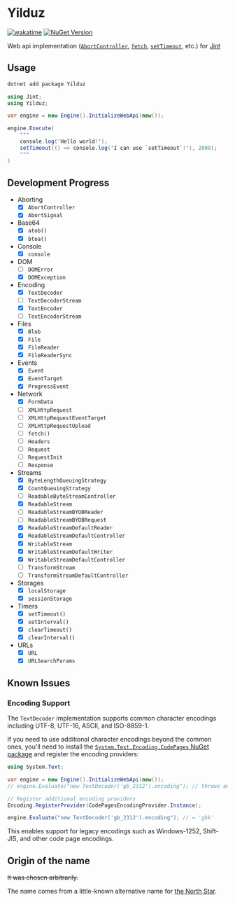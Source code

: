 # Yilduz

[![wakatime](https://wakatime.com/badge/github/Zaitonn/Yilduz.svg)](https://wakatime.com/badge/github/Zaitonn/Yilduz)
[![NuGet Version](https://img.shields.io/nuget/v/Yilduz)](https://www.nuget.org/packages/Yilduz)

Web api implementation ([`AbortController`](https://developer.mozilla.org/en-US/docs/Web/API/AbortController), [`fetch`](https://developer.mozilla.org/en-US/docs/Web/API/Window/fetch), [`setTimeout`](https://developer.mozilla.org/en-US/docs/Web/API/Window/setTimeout), etc.) for [Jint](https://github.com/sebastienros/jint)

## Usage

```sh
dotnet add package Yilduz
```

```cs
using Jint;
using Yilduz;

var engine = new Engine().InitializeWebApi(new());

engine.Execute(
    """
    console.log('Hello world!');
    setTimeout(() => console.log('I can use `setTimeout`!'), 2000);
    """
)
```

## Development Progress

- Aborting
  - [x] `AbortController`
  - [x] `AbortSignal`
- Base64
  - [x] `atob()`
  - [x] `btoa()`
- Console
  - [x] `console`
- DOM
  - [ ] `DOMError`
  - [x] `DOMException`
- Encoding
  - [x] `TextDecoder`
  - [ ] `TextDecoderStream`
  - [x] `TextEncoder`
  - [ ] `TextEncoderStream`
- Files
  - [x] `Blob`
  - [x] `File`
  - [x] `FileReader`
  - [x] `FileReaderSync`
- Events
  - [x] `Event`
  - [x] `EventTarget`
  - [x] `ProgressEvent`
- Network
  - [x] `FormData`
  - [ ] `XMLHttpRequest`
  - [ ] `XMLHttpRequestEventTarget`
  - [ ] `XMLHttpRequestUpload`
  - [ ] `fetch()`
  - [ ] `Headers`
  - [ ] `Request`
  - [ ] `RequestInit`
  - [ ] `Response`
- Streams
  - [x] `ByteLengthQueuingStrategy`
  - [x] `CountQueuingStrategy`
  - [ ] `ReadableByteStreamController`
  - [x] `ReadableStream`
  - [ ] `ReadableStreamBYOBReader`
  - [ ] `ReadableStreamBYOBRequest`
  - [x] `ReadableStreamDefaultReader`
  - [x] `ReadableStreamDefaultController`
  - [x] `WritableStream`
  - [x] `WritableStreamDefaultWriter`
  - [x] `WritableStreamDefaultController`
  - [ ] `TransformStream`
  - [ ] `TransformStreamDefaultController`
- Storages
  - [x] `localStorage`
  - [x] `sessionStorage`
- Timers
  - [x] `setTimeout()`
  - [x] `setInterval()`
  - [x] `clearTimeout()`
  - [x] `clearInterval()`
- URLs
  - [x] `URL`
  - [x] `URLSearchParams`

## Known Issues

### Encoding Support

The `TextDecoder` implementation supports common character encodings including UTF-8, UTF-16, ASCII, and ISO-8859-1.

If you need to use additional character encodings beyond the common ones, you'll need to install the [`System.Text.Encoding.CodePages` NuGet package](https://www.nuget.org/packages/System.Text.Encoding.CodePages/) and register the encoding providers:

```cs
using System.Text;

var engine = new Engine().InitializeWebApi(new());
// engine.Evaluate("new TextDecoder('gb_2312').encoding"); // throws an error

// Register additional encoding providers
Encoding.RegisterProvider(CodePagesEncodingProvider.Instance);

engine.Evaluate("new TextDecoder('gb_2312').encoding"); // = 'gbk'
```

This enables support for legacy encodings such as Windows-1252, Shift-JIS, and other code page encodings.

## Origin of the name

~~It was chosen arbitrarily.~~

The name comes from a little-known alternative name for [the North Star](https://en.wikipedia.org/wiki/Polaris).
